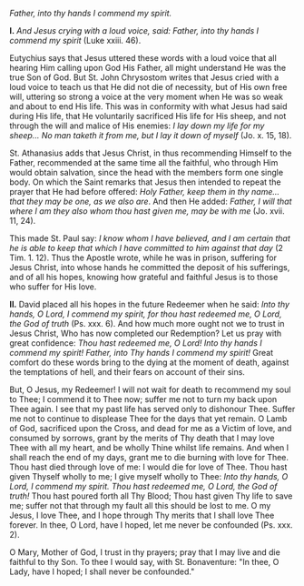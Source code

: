 
*Father, into thy hands I commend my spirit.*

**I\.** *And Jesus crying with a loud voice, said: Father, into thy hands I commend my spirit* (Luke xxiii. 46).

Eutychius says that Jesus uttered these words with a loud voice that all hearing Him calling upon God His Father, all might understand He was the true Son of God. But St. John Chrysostom writes that Jesus cried with a loud voice to teach us that He did not die of necessity, but of His own free will, uttering so strong a voice at the very moment when He was so weak and about to end His life. This was in conformity with what Jesus had said during His life, that He voluntarily sacrificed His life for His sheep, and not through the will and malice of His enemies: *I lay down my life for my sheep... No man taketh it from me, but I lay it down of myself* (Jo. x. 15, 18).

St. Athanasius adds that Jesus Christ, in thus recommending Himself to the Father, recommended at the same time all the faithful, who through Him would obtain salvation, since the head with the members form one single body. On which the Saint remarks that Jesus then intended to repeat the prayer that He had before offered: *Holy Father, keep them in thy name... that they may be one, as we also are*. And then He added: *Father, I will that where I am they also whom thou hast given me, may be with me* (Jo. xvii. 11, 24).

This made St. Paul say: *I know whom I have believed, and I am certain that he is able to keep that which I have committed to him against that day* (2 Tim. 1. 12). Thus the Apostle wrote, while he was in prison, suffering for Jesus Christ, into whose hands he committed the deposit of his sufferings, and of all his hopes, knowing how grateful and faithful Jesus is to those who suffer for His love.

**II\.** David placed all his hopes in the future Redeemer when he said: *Into thy hands, O Lord, I commend my spirit, for thou hast redeemed me, O Lord, the God of truth* (Ps. xxx. 6). And how much more ought not we to trust in Jesus Christ, Who has now completed our Redemption? Let us pray with great confidence: *Thou hast redeemed me, O Lord! Into thy hands I commend my spirit! Father, into Thy hands I commend my spirit!* Great comfort do these words bring to the dying at the moment of death, against the temptations of hell, and their fears on account of their sins.

But, O Jesus, my Redeemer! I will not wait for death to recommend my soul to Thee; I commend it to Thee now; suffer me not to turn my back upon Thee again. I see that my past life has served only to dishonour Thee. Suffer me not to continue to displease Thee for the days that yet remain. O Lamb of God, sacrificed upon the Cross, and dead for me as a Victim of love, and consumed by sorrows, grant by the merits of Thy death that I may love Thee with all my heart, and be wholly Thine whilst life remains. And when I shall reach the end of my days, grant me to die burning with love for Thee. Thou hast died through love of me: I would die for love of Thee. Thou hast given Thyself wholly to me; I give myself wholly to Thee: *Into thy hands, O Lord, I commend my spirit. Thou hast redeemed me, O Lord, the God of truth!* Thou hast poured forth all Thy Blood; Thou hast given Thy life to save me; suffer not that through my fault all this should be lost to me. O my Jesus, I love Thee, and I hope through Thy merits that I shall love Thee forever. In thee, O Lord, have I hoped, let me never be confounded (Ps. xxx. 2).

O Mary, Mother of God, I trust in thy prayers; pray that I may live and die faithful to thy Son. To thee I would say, with St. Bonaventure: \"In thee, O Lady, have I hoped; I shall never be confounded.\"

